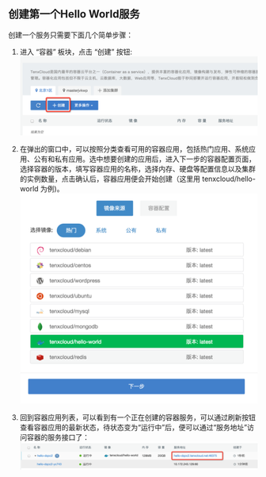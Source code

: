 ## 创建第一个Hello World服务
创建一个服务只需要下面几个简单步骤：
1. 进入 “容器” 板块，点击 “创建” 按钮:
 ![create1](/doc/v1/images/container/create_container_1.png)

2. 在弹出的窗口中，可以按照分类查看可用的容器应用，包括热门应用、系统应用、公有和私有应用。选中想要创建的应用后，进入下一步的容器配置页面，选择容器的版本，填写容器应用的名称，选择内存、硬盘等配置信息以及集群的实例数量，点击确认后，容器应用便会开始创建（这里用 tenxcloud/hello-world 为例)。
 ![create2](/doc/v1/images/container/create_container_2.png)

3. 回到容器应用列表，可以看到有一个正在创建的容器服务，可以通过刷新按钮查看容器应用的最新状态，待状态变为“运行中”后，便可以通过“服务地址”访问容器的服务接口了：
 ![create3](/doc/v1/images/container/create_container_3.png)

